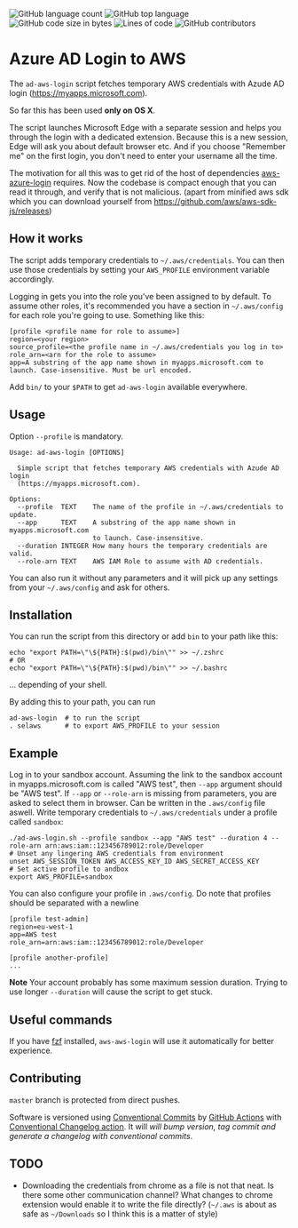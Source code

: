 <!-- Analysis -->
![GitHub language count](https://img.shields.io/github/languages/count/s-group-dev/ad-aws-login)
![GitHub top language](https://img.shields.io/github/languages/top/s-group-dev/ad-aws-login)<!-- Size -->
![GitHub code size in bytes](https://img.shields.io/github/languages/code-size/s-group-dev/ad-aws-login)
![Lines of code](https://img.shields.io/tokei/lines/github/s-group-dev/ad-aws-login)<!-- Activity -->
![GitHub contributors](https://img.shields.io/github/contributors/s-group-dev/ad-aws-login)

# Azure AD Login to AWS

The `ad-aws-login` script fetches temporary AWS credentials with Azude AD
login (https://myapps.microsoft.com).

So far this has been used **only on OS X**.

The script launches Microsoft Edge with a separate session and helps you
through the login with a dedicated extension. Because this is a new session,
Edge will ask you about default browser etc. And if you choose "Remember me"
on the first login, you don't need to enter your username all the time.

The motivation for all this was to get rid of the host of dependencies
[aws-azure-login](https://github.com/sportradar/aws-azure-login) requires.
Now the codebase is compact enough that you can read it through, and verify
that is not malicious. (apart from minified aws sdk which you can download
yourself from https://github.com/aws/aws-sdk-js/releases)

## How it works

The script adds temporary credentials to `~/.aws/credentials`. You can then
use those credentials by setting your `AWS_PROFILE` environment variable
accordingly.

Logging in gets you into the role you've been assigned to by default. To
assume other roles, it's recommended you have a section in `~/.aws/config`
for each role you're going to use. Something like this:

```
[profile <profile name for role to assume>]
region=<your region>
source_profile=<the profile name in ~/.aws/credentials you log in to>
role_arn=<arn for the role to assume>
app=A substring of the app name shown in myapps.microsoft.com to launch. Case-insensitive. Must be url encoded.
```

Add `bin/` to your `$PATH` to get `ad-aws-login` available everywhere.

## Usage

Option `--profile` is mandatory.

```
Usage: ad-aws-login [OPTIONS]

  Simple script that fetches temporary AWS credentials with Azude AD login
  (https://myapps.microsoft.com).

Options:
  --profile  TEXT    The name of the profile in ~/.aws/credentials to update.
  --app      TEXT    A substring of the app name shown in myapps.microsoft.com
                     to launch. Case-insensitive.
  --duration INTEGER How many hours the temporary credentials are valid.
  --role-arn TEXT    AWS IAM Role to assume with AD credentials.
```

You can also run it without any parameters and it will pick up any settings from your `~/.aws/config` and ask for others.

## Installation

You can run the script from this directory or add `bin` to your path like this:
```
echo "export PATH=\"\${PATH}:$(pwd)/bin\"" >> ~/.zshrc
# OR
echo "export PATH=\"\${PATH}:$(pwd)/bin\"" >> ~/.bashrc
```

... depending of your shell.

By adding this to your path, you can run
```
ad-aws-login  # to run the script
. selaws      # to export AWS_PROFILE to your session
```

## Example

Log in to your sandbox account. Assuming the link to the sandbox account in
myapps.microsoft.com is called "AWS test", then `--app` argument should be
"AWS test". If `--app` or `--role-arn` is missing from parameters, you are asked
to select them in browser. Can be written in the `.aws/config` file aswell. Write temporary credentials to `~/.aws/credentials` 
under a profile called `sandbox`:

```
./ad-aws-login.sh --profile sandbox --app "AWS test" --duration 4 --role-arn arn:aws:iam::123456789012:role/Developer
# Unset any lingering AWS credentials from environment
unset AWS_SESSION_TOKEN AWS_ACCESS_KEY_ID AWS_SECRET_ACCESS_KEY
# Set active profile to andbox
export AWS_PROFILE=sandbox
```

You can also configure your profile in `.aws/config`. Do note that profiles should be separated with a newline
```
[profile test-admin]
region=eu-west-1
app=AWS test
role_arn=arn:aws:iam::123456789012:role/Developer

[profile another-profile]
...
```

**Note** Your account probably has some maximum session duration. Trying to
use longer `--duration` will cause the script to get stuck.

## Useful commands

If you have [fzf](https://github.com/junegunn/fzf) installed, `aws-aws-login` will use it automatically for better experience.

## Contributing

`master` branch is protected from direct pushes. 

Software is versioned using [Conventional Commits](https://www.conventionalcommits.org/en/v1.0.0/) by [GitHub Actions](.github/workflows/main.yml) with [Conventional Changelog action](https://github.com/TriPSs/conventional-changelog-action). It will *will bump version, tag commit and generate a changelog with conventional commits*.

## TODO

* Downloading the credentials from chrome as a file is not that neat. Is there
  some other communication channel? What changes to chrome extension would
  enable it to write the file directly? (`~/.aws` is about as safe as
  `~/Downloads` so I think this is a matter of style)